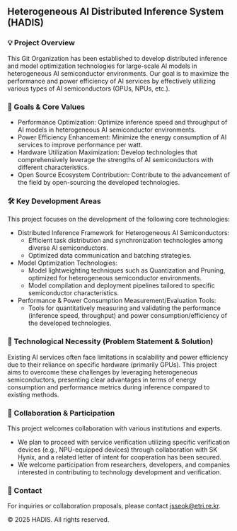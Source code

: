 ## Heterogeneous AI Distributed Inference System (HADIS)

### 💡 Project Overview
This Git Organization has been established to develop distributed inference and model optimization technologies for large-scale AI models in heterogeneous AI semiconductor environments. Our goal is to maximize the performance and power efficiency of AI services by effectively utilizing various types of AI semiconductors (GPUs, NPUs, etc.).

### 🚀 Goals & Core Values
* Performance Optimization: Optimize inference speed and throughput of AI models in heterogeneous AI semiconductor environments.
* Power Efficiency Enhancement: Minimize the energy consumption of AI services to improve performance per watt.
* Hardware Utilization Maximization: Develop technologies that comprehensively leverage the strengths of AI semiconductors with different characteristics.
* Open Source Ecosystem Contribution: Contribute to the advancement of the field by open-sourcing the developed technologies.

### 🛠️ Key Development Areas
This project focuses on the development of the following core technologies:

* Distributed Inference Framework for Heterogeneous AI Semiconductors:
  * Efficient task distribution and synchronization technologies among diverse AI semiconductors.
  * Optimized data communication and batching strategies.
* Model Optimization Technologies:
  * Model lightweighting techniques such as Quantization and Pruning, optimized for heterogeneous semiconductor environments.
  * Model compilation and deployment pipelines tailored to specific semiconductor characteristics.
* Performance & Power Consumption Measurement/Evaluation Tools:
  * Tools for quantitatively measuring and validating the performance (inference speed, throughput) and power consumption/efficiency of the developed technologies.

### 🎯 Technological Necessity (Problem Statement & Solution)
Existing AI services often face limitations in scalability and power efficiency due to their reliance on specific hardware (primarily GPUs). This project aims to overcome these challenges by leveraging heterogeneous semiconductors, presenting clear advantages in terms of energy consumption and performance metrics during inference compared to existing methods.

### 🤝 Collaboration & Participation
This project welcomes collaboration with various institutions and experts.
* We plan to proceed with service verification utilizing specific verification devices (e.g., NPU-equipped devices) through collaboration with SK Hynix, and a related letter of intent for cooperation has been secured.
* We welcome participation from researchers, developers, and companies interested in contributing to technology development and verification.

### 📧 Contact
For inquiries or collaboration proposals, please contact jsseok@etri.re.kr.

© 2025 HADIS. All rights reserved.

